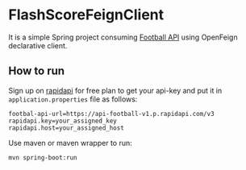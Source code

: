 # FlashScoreFeignClient

It is a simple Spring project consuming [Football API](https://www.api-football.com/) using OpenFeign declarative client.

## How to run
Sign up on [rapidapi](https://rapidapi.com/api-sports/api/api-football/) for free plan to get your api-key and put it in `application.properties` file as follows:
```
footbal-api-url=https://api-football-v1.p.rapidapi.com/v3
rapidapi.key=your_assigned_key
rapidapi.host=your_assigned_host
```

Use maven or maven wrapper to run:

```bash
mvn spring-boot:run
```
